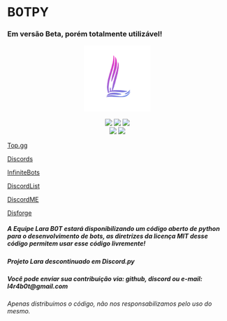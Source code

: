 # B0TPY
<h3>Em versão Beta, porém totalmente utilizável!</h3>

<p align="center">
  
  <img style="width: 30%; height: 30 %;" src='Lara.png'>

  <div align="center">
    <img src="https://img.shields.io/github/license/HeitorDJAk47Gamer/B0TPY.svg">
    <img src="https://img.shields.io/github/repo-size/HeitorDJAk47Gamer/B0TPY">
    <img src="https://img.shields.io/github/last-commit/HeitorDJAk47Gamer/B0TPY">
  </div>
  <div align="center">
    <img src="https://img.shields.io/badge/Python-14354C?style=for-the-badge&logo=python&logoColor=white">
    <img src="https://replit.com/badge/github/HeitorDJAk47Gamer/B0TPY">
  </div

</p>

[Top.gg](https://top.gg/bot/739265612051906721)

[Discords](https://discords.com/bots/bot/739265612051906721)

[InfiniteBots](https://infinitybots.gg/bot/739265612051906721)

[DiscordList](https://discordlist.gg/bot/739265612051906721)

[DiscordME](https://discord.me/lara-bot)

[Disforge](https://disforge.com/bot/3010-lara-bot)

<h5>A Equipe Lara B0T estará disponibilizando um código aberto de python para o desenvolvimento de bots, as diretrizes da licença MIT desse código permitem usar esse código livremente!</h5>

<h5>Projeto Lara descontinuado em Discord.py</h5>
<h5>Você pode enviar sua contribuição via: github, discord ou e-mail: l4r4b0t@gmail.com</h5>

<h6>Apenas distribuimos o código, não nos responsabilizamos pelo uso do mesmo.</h6>
